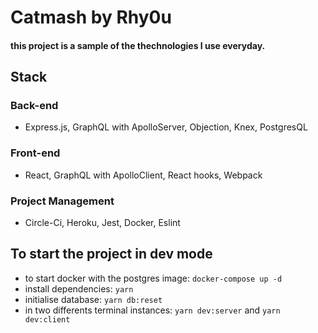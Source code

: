 # Catmash by Rhy0u

#### this project is a sample of the thechnologies I use everyday.

## Stack

### Back-end

- Express.js, GraphQL with ApolloServer, Objection, Knex, PostgresQL

### Front-end

- React, GraphQL with ApolloClient, React hooks, Webpack

### Project Management

- Circle-Ci, Heroku, Jest, Docker, Eslint

## To start the project in dev mode

- to start docker with the postgres image: `docker-compose up -d`
- install dependencies: `yarn`
- initialise database: `yarn db:reset`
- in two differents terminal instances: `yarn dev:server` and `yarn dev:client`
